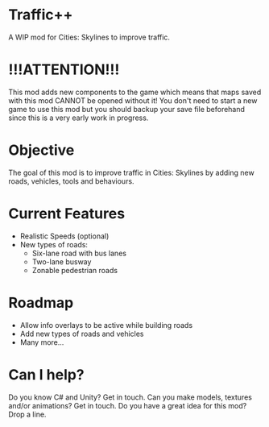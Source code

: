 # Traffic++
A WIP mod for Cities: Skylines to improve traffic.

# !!!ATTENTION!!!
This mod adds new components to the game which means that maps saved with this mod CANNOT be opened without it!
You don't need to start a new game to use this mod but you should backup your save file beforehand since this is a very early work in progress.

# Objective
The goal of this mod is to improve traffic in Cities: Skylines by adding new roads, vehicles, tools and behaviours.

# Current Features
- Realistic Speeds (optional)
- New types of roads:
	- Six-lane road with bus lanes
	- Two-lane busway
	- Zonable pedestrian roads

# Roadmap
- Allow info overlays to be active while building roads
- Add new types of roads and vehicles
- Many more...
 
# Can I help?
Do you know C# and Unity? Get in touch.
Can you make models, textures and/or animations? Get in touch.
Do you have a great idea for this mod? Drop a line.




